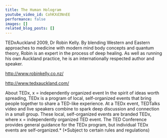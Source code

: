 ```yaml
---
title: The Human Hologram
youtube_video_id: CohKXd3NnEE
performance: false
images: []
related_blog_posts: []
---
```


TEDxAuckland 2009, Dr Robin Kelly. 
By blending Western and Eastern approaches to medicine with modern mind body concepts and quantum theory, Robin is an expert in the process of deep healing. As well as running his own Auckland practice, he is an internationally
respected author and speaker.

http://www.robinkelly.co.nz/

http://www.tedxauckland.com/

About TEDx, x = independently organized event
In the spirit of ideas worth spreading, TEDx is a program of local, self-organized events that bring people together to share a TED-like experience. At a TEDx event, TEDTalks video and live speakers combine to spark deep discussion and connection in a small group. These local, self-organized events are branded TEDx, where x = independently organized TED event. The TED Conference provides general guidance for the TEDx program, but individual TEDx events are self-organized.* (*Subject to certain rules and regulations)
